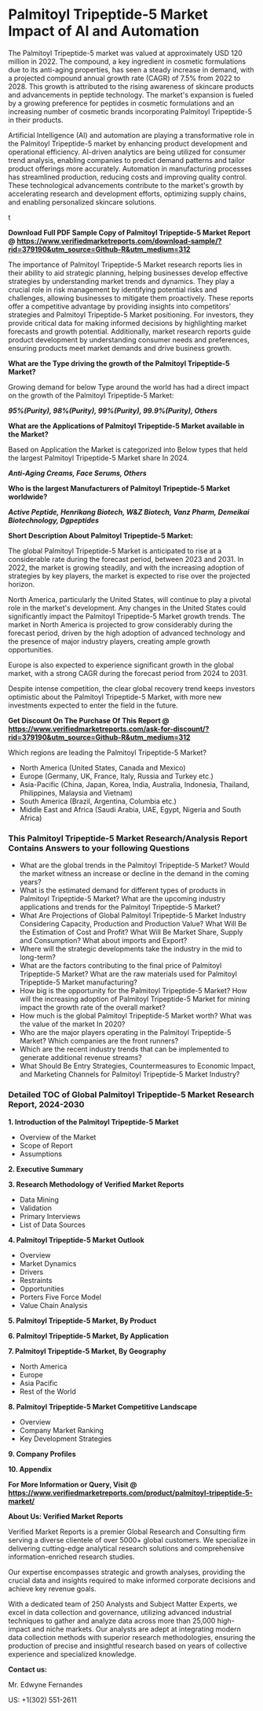 <meta name="title" content="Global Palmitoyl Tripeptide-5 Market Impact of AI and Automation"><meta name="description" content="The Palmitoyl Tripeptide-5 market was valued at approximately USD 120 million in 2022. The compound, a key ingredient in cosmetic formulations due to its anti-aging pr"><meta name="title" content="Palmitoyl Tripeptide-5 Market Size, Share, Scope, Trends, Growth, Opportunities, Analysis, Forecast"><h1>Palmitoyl Tripeptide-5 Market Impact of AI and Automation</h1><p>The Palmitoyl Tripeptide-5 market was valued at approximately USD 120 million in 2022. The compound, a key ingredient in cosmetic formulations due to its anti-aging properties, has seen a steady increase in demand, with a projected compound annual growth rate (CAGR) of 7.5% from 2022 to 2028. This growth is attributed to the rising awareness of skincare products and advancements in peptide technology. The market's expansion is fueled by a growing preference for peptides in cosmetic formulations and an increasing number of cosmetic brands incorporating Palmitoyl Tripeptide-5 in their products.</p><p>Artificial Intelligence (AI) and automation are playing a transformative role in the Palmitoyl Tripeptide-5 market by enhancing product development and operational efficiency. AI-driven analytics are being utilized for consumer trend analysis, enabling companies to predict demand patterns and tailor product offerings more accurately. Automation in manufacturing processes has streamlined production, reducing costs and improving quality control. These technological advancements contribute to the market's growth by accelerating research and development efforts, optimizing supply chains, and enabling personalized skincare solutions.</p>t</p><p id="" class=""><strong>Download Full PDF Sample Copy of Palmitoyl Tripeptide-5 Market Report @ <a href="https://www.verifiedmarketreports.com/download-sample/?rid=379190&utm_source=Github-R&utm_medium=312" target="_blank">https://www.verifiedmarketreports.com/download-sample/?rid=379190&utm_source=Github-R&utm_medium=312</a></strong></p><p>The importance of&nbsp;Palmitoyl Tripeptide-5 Market research reports lies in their ability to aid strategic planning, helping businesses develop effective strategies by understanding market trends and dynamics. They play a crucial role in risk management by identifying potential risks and challenges, allowing businesses to mitigate them proactively. These reports offer a competitive advantage by providing insights into competitors' strategies and Palmitoyl Tripeptide-5 Market positioning. For investors, they provide critical data for making informed decisions by highlighting market forecasts and growth potential. Additionally, market research reports guide product development by understanding consumer needs and preferences, ensuring products meet market demands and drive business growth.</p><p><strong>What are the&nbsp;Type driving the growth of the Palmitoyl Tripeptide-5 Market?</strong></p><p id="" class="">Growing demand for below Type around the world has had a direct impact on the growth of the Palmitoyl Tripeptide-5 Market:</p><em><strong>95%(Purity), 98%(Purity), 99%(Purity), 99.9%(Purity), Others</strong></em></p><strong>What are the&nbsp;Applications&nbsp;of Palmitoyl Tripeptide-5 Market available in the Market?</strong></p><p id="" class="">Based on Application the Market is categorized into Below types that held the largest Palmitoyl Tripeptide-5 Market share In 2024.</p><em><strong>Anti-Aging Creams, Face Serums, Others</strong></em></p><strong>Who is the largest Manufacturers of Palmitoyl Tripeptide-5 Market worldwide?</strong></p><p><em><strong>Active Peptide, Henrikang Biotech, W&Z Biotech, Vanz Pharm, Demeikai Biotechnology, Dgpeptides</strong></em></p><p id="" class=""><strong>Short Description About Palmitoyl Tripeptide-5 Market:</strong></p><p>The global Palmitoyl Tripeptide-5 Market is anticipated to rise at a considerable rate during the forecast period, between 2023 and 2031. In 2022, the market is growing steadily, and with the increasing adoption of strategies by key players, the market is expected to rise over the projected horizon.</p><p>North America, particularly the United States, will continue to play a pivotal role in the market's development. Any changes in the United States could significantly impact the Palmitoyl Tripeptide-5 Market growth trends. The market in North America is projected to grow considerably during the forecast period, driven by the high adoption of advanced technology and the presence of major industry players, creating ample growth opportunities.</p><p>Europe is also expected to experience significant growth in the global market, with a strong CAGR during the forecast period from 2024 to 2031.</p><p>Despite intense competition, the clear global recovery trend keeps investors optimistic about the Palmitoyl Tripeptide-5 Market, with more new investments expected to enter the field in the future.</p><p id="" class=""><strong>Get Discount On The Purchase Of This Report @ <a href="https://www.verifiedmarketreports.com/ask-for-discount/?rid=379190&utm_source=Github-R&utm_medium=312" target="_blank">https://www.verifiedmarketreports.com/ask-for-discount/?rid=379190&utm_source=Github-R&utm_medium=312</a></strong></p>Which regions are leading the Palmitoyl Tripeptide-5 Market?</p><ul><li>North America (United States, Canada and Mexico)</li><li>Europe (Germany, UK, France, Italy, Russia and Turkey etc.)</li><li>Asia-Pacific (China, Japan, Korea, India, Australia, Indonesia, Thailand, Philippines, Malaysia and Vietnam)</li><li>South America (Brazil, Argentina, Columbia etc.)</li><li>Middle East and Africa (Saudi Arabia, UAE, Egypt, Nigeria and South Africa)</li></ul><h3 id="" class="">This Palmitoyl Tripeptide-5 Market Research/Analysis Report Contains Answers to your following Questions</h3><ul><li>What are the global trends in the Palmitoyl Tripeptide-5 Market? Would the market witness an increase or decline in the demand in the coming years?</li><li>What is the estimated demand for different types of products in Palmitoyl Tripeptide-5 Market? What are the upcoming industry applications and trends for the Palmitoyl Tripeptide-5 Market?</li><li>What Are Projections of Global Palmitoyl Tripeptide-5 Market Industry Considering Capacity, Production and Production Value? What Will Be the Estimation of Cost and Profit? What Will Be Market Share, Supply and Consumption? What about imports and Export?</li><li>Where will the strategic developments take the industry in the mid to long-term?</li><li>What are the factors contributing to the final price of Palmitoyl Tripeptide-5 Market? What are the raw materials used for Palmitoyl Tripeptide-5 Market manufacturing?</li><li>How big is the opportunity for the Palmitoyl Tripeptide-5 Market? How will the increasing adoption of Palmitoyl Tripeptide-5 Market for mining impact the growth rate of the overall market?</li><li>How much is the global Palmitoyl Tripeptide-5 Market worth? What was the value of the market In 2020?</li><li>Who are the major players operating in the Palmitoyl Tripeptide-5 Market? Which companies are the front runners?</li><li>Which are the recent industry trends that can be implemented to generate additional revenue streams?</li><li>What Should Be Entry Strategies, Countermeasures to Economic Impact, and Marketing Channels for Palmitoyl Tripeptide-5 Market Industry?</li></ul><h3 id="" class="">Detailed TOC of Global Palmitoyl Tripeptide-5 Market Research Report, 2024-2030</h3><p id="" class=""><strong>1. Introduction of the Palmitoyl Tripeptide-5 Market</strong></p><ul><li>Overview of the Market</li><li>Scope of Report</li><li>Assumptions</li></ul><p id="" class=""><strong>2. Executive Summary</strong></p><p id="" class=""><strong>3. Research Methodology of Verified Market Reports</strong></p><ul><li>Data Mining</li><li>Validation</li><li>Primary Interviews</li><li>List of Data Sources</li></ul><p id="" class=""><strong>4. Palmitoyl Tripeptide-5 Market Outlook</strong></p><ul><li>Overview</li><li>Market Dynamics</li><li>Drivers</li><li>Restraints</li><li>Opportunities</li><li>Porters Five Force Model</li><li>Value Chain Analysis</li></ul><p id="" class=""><strong>5. Palmitoyl Tripeptide-5 Market, By Product</strong></p><p id="" class=""><strong>6. Palmitoyl Tripeptide-5 Market, By Application</strong></p><p id="" class=""><strong>7. Palmitoyl Tripeptide-5 Market, By Geography</strong></p><ul><li>North America</li><li>Europe</li><li>Asia Pacific</li><li>Rest of the World</li></ul><p id="" class=""><strong>8. Palmitoyl Tripeptide-5 Market Competitive Landscape</strong></p><ul><li>Overview</li><li>Company Market Ranking</li><li>Key Development Strategies</li></ul><p id="" class=""><strong>9. Company Profiles</strong></p><p id="" class=""><strong>10. Appendix</strong></p><p id="" class=""><strong>For More Information or Query, Visit @ <a href="https://www.verifiedmarketreports.com/product/palmitoyl-tripeptide-5-market/" target="_blank">https://www.verifiedmarketreports.com/product/palmitoyl-tripeptide-5-market/</a></strong></p><p id="" class=""><strong>About Us: Verified Market Reports</strong></p><p id="" class="">Verified Market Reports is a premier Global Research and Consulting firm serving a diverse clientele of over 5000+ global customers. We specialize in delivering cutting-edge analytical research solutions and comprehensive information-enriched research studies.</p><p id="" class="">Our expertise encompasses strategic and growth analyses, providing the crucial data and insights required to make informed corporate decisions and achieve key revenue goals.</p><p id="" class="">With a dedicated team of 250 Analysts and Subject Matter Experts, we excel in data collection and governance, utilizing advanced industrial techniques to gather and analyze data across more than 25,000 high-impact and niche markets. Our analysts are adept at integrating modern data collection methods with superior research methodologies, ensuring the production of precise and insightful research based on years of collective experience and specialized knowledge.</p><p id="" class=""><strong>Contact us:</strong></p><p id="" class="">Mr. Edwyne Fernandes</p><p id="" class="">US: +1(302) 551-2611</p>